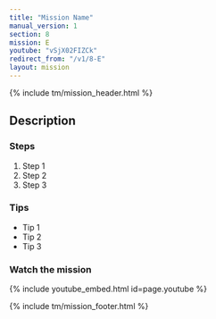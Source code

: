 ```yaml
---
title: "Mission Name"
manual_version: 1
section: 8
mission: E
youtube: "vSjX02FIZCk"
redirect_from: "/v1/8-E"
layout: mission
---
```


{% include tm/mission_header.html %}

## Description

### Steps

1. Step 1
2. Step 2
3. Step 3

### Tips

* Tip 1
* Tip 2
* Tip 3

### Watch the mission

{% include youtube_embed.html id=page.youtube %}

{% include tm/mission_footer.html %}
